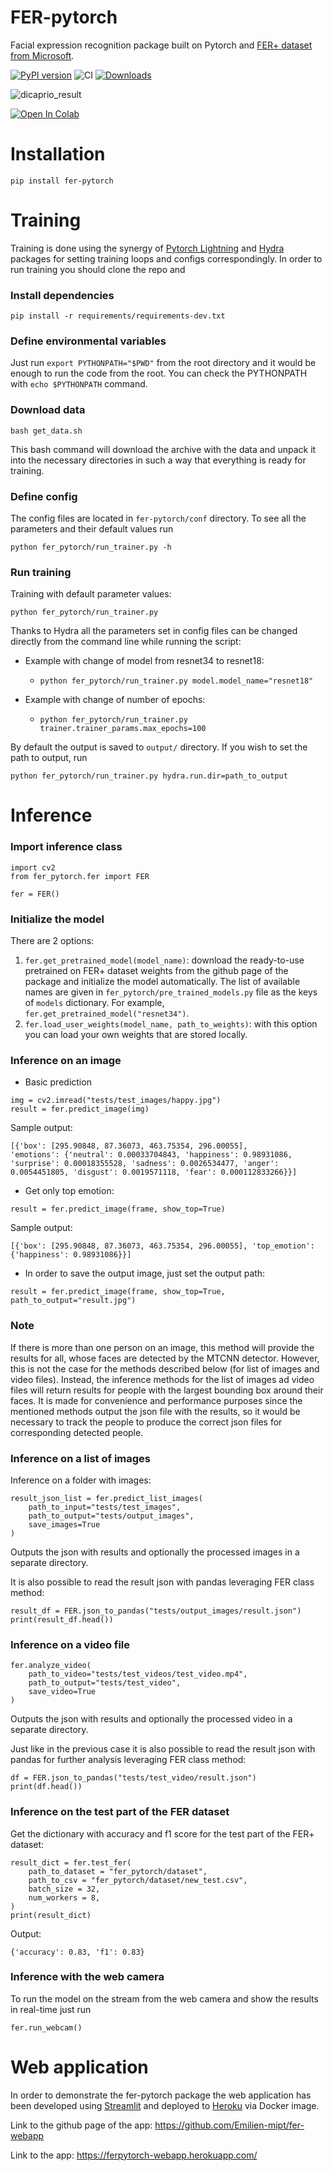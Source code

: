 FER-pytorch
===========

Facial expression recognition package built on Pytorch and [FER+ dataset from Microsoft](https://github.com/microsoft/FERPlus).

[![PyPI version](https://badge.fury.io/py/fer-pytorch.svg)](https://badge.fury.io/py/fer-pytorch)
![CI](https://github.com/albumentations-team/albumentations/workflows/CI/badge.svg)
[![Downloads](https://pepy.tech/badge/fer-pytorch)](https://pepy.tech/project/fer-pytorch)

![dicaprio_result](https://user-images.githubusercontent.com/44554040/163209336-198e3db3-a84f-4d81-9156-19177bba7808.png)

[![Open In Colab](https://colab.research.google.com/assets/colab-badge.svg)](https://colab.research.google.com/drive/1_sTDVvK-673CKyYQP7gsViCkO8eBa9jd?usp=sharing)

# Installation
`pip install fer-pytorch`

# Training
Training is done using the synergy of [Pytorch Lightning](https://www.pytorchlightning.ai/) and
[Hydra](https://hydra.cc/docs/intro/) packages for setting training loops and configs correspondingly.
In order to run training you should clone the repo and

### Install dependencies
```
pip install -r requirements/requirements-dev.txt
```

### Define environmental variables
Just run `export PYTHONPATH="$PWD"` from the root directory and it would be enough
to run the code from the root. You can check the PYTHONPATH with `echo $PYTHONPATH` command.

### Download data
`bash get_data.sh`

This bash command will download the archive with the data and unpack it into the necessary directories in such a way
that everything is ready for training.

### Define config
The config files are located in `fer-pytorch/conf` directory. To see all the parameters
and their default values run

`python fer_pytorch/run_trainer.py -h`

### Run training
Training with default parameter values:

`python fer_pytorch/run_trainer.py`

Thanks to Hydra all the parameters set in config files can be changed
directly from the command line while running the script:

* Example with change of model from resnet34 to resnet18:
  * `python fer_pytorch/run_trainer.py model.model_name="resnet18"`

* Example with change of number of epochs:
  * `python fer_pytorch/run_trainer.py trainer.trainer_params.max_epochs=100`

By default the output is saved to `output/` directory. If you wish to set
the path to output, run

`python fer_pytorch/run_trainer.py hydra.run.dir=path_to_output`


# Inference

### Import inference class
```
import cv2
from fer_pytorch.fer import FER

fer = FER()
```

### Initialize the model
There are 2 options:

1. `fer.get_pretrained_model(model_name)`: download the ready-to-use pretrained on FER+ dataset weights from the github
page of the package and initialize the model automatically. The list of available names are given in
`fer_pytorch/pre_trained_models.py` file as the keys of `models` dictionary. For example,
`fer.get_pretrained_model("resnet34")`.
2. `fer.load_user_weights(model_name, path_to_weights)`:  with this option you can load your own weights
that are stored locally.

### Inference on an image
* Basic prediction
```
img = cv2.imread("tests/test_images/happy.jpg")
result = fer.predict_image(img)
```

Sample output:
```
[{'box': [295.90848, 87.36073, 463.75354, 296.00055],
'emotions': {'neutral': 0.00033704843, 'happiness': 0.98931086, 'surprise': 0.00018355528, 'sadness': 0.0026534477, 'anger': 0.0054451805, 'disgust': 0.0019571118, 'fear': 0.000112833266}}]
```

* Get only top emotion:

`result = fer.predict_image(frame, show_top=True)`

Sample output:

`[{'box': [295.90848, 87.36073, 463.75354, 296.00055], 'top_emotion': {'happiness': 0.98931086}}]`

* In order to save the output image, just set the output path:

`result = fer.predict_image(frame, show_top=True, path_to_output="result.jpg")`

### Note
If there is more than one person on an image, this method will provide the results for all,
whose faces are detected by the MTCNN detector. However, this is not the case for the methods
described below (for list of images and video files). Instead, the inference methods for the list
of images ad video files will return results for people with the largest bounding box around
their faces. It is made for convenience and performance purposes since the mentioned methods
output the json file with the results, so it would be necessary to track the people to
produce the correct json files for corresponding detected people.

### Inference on a list of images
Inference on a folder with images:
```
result_json_list = fer.predict_list_images(
    path_to_input="tests/test_images",
    path_to_output="tests/output_images",
    save_images=True
)
```

Outputs the json with results and optionally the processed images in a separate directory.

It is also possible to read the result json with pandas leveraging FER class method:

```
result_df = FER.json_to_pandas("tests/output_images/result.json")
print(result_df.head())
```

### Inference on a video file
```
fer.analyze_video(
    path_to_video="tests/test_videos/test_video.mp4",
    path_to_output="tests/test_video",
    save_video=True
)
```

Outputs the json with results and optionally the processed video in a separate directory.

Just like in the previous case it is also possible to read the result json with
pandas for further analysis leveraging FER class method:
```
df = FER.json_to_pandas("tests/test_video/result.json")
print(df.head())
```

### Inference on the test part of the FER dataset
Get the dictionary with accuracy and f1 score for the test part of the FER+ dataset:
```
result_dict = fer.test_fer(
    path_to_dataset = "fer_pytorch/dataset",
    path_to_csv = "fer_pytorch/dataset/new_test.csv",
    batch_size = 32,
    num_workers = 8,
)
print(result_dict)
```

Output:

`{'accuracy': 0.83, 'f1': 0.83}`

### Inference with the web camera
To run the model on the stream from the web camera and show the results in real-time just run

`fer.run_webcam()`

# Web application
In order to demonstrate the fer-pytorch package the web application has been developed
using [Streamlit](https://streamlit.io/) and deployed to [Heroku](heroku.com) via Docker image.

Link to the github page of the app: https://github.com/Emilien-mipt/fer-webapp

Link to the app: https://ferpytorch-webapp.herokuapp.com/
